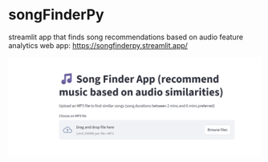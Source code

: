 # songFinderPy
 streamlit app that finds song recommendations based on audio feature analytics
 web app: https://songfinderpy.streamlit.app/

![snippet of the app](screenshot.png)
